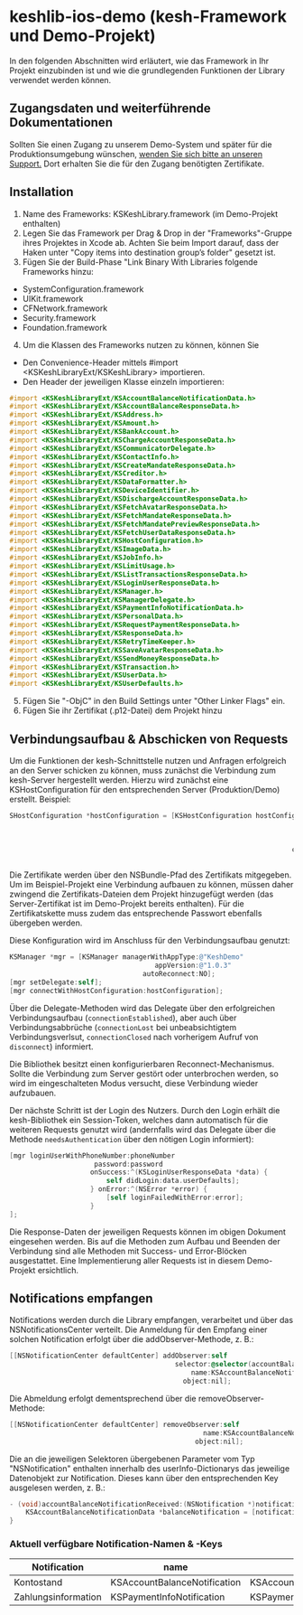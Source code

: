 # keshlib-ios-demo (kesh-Framework und Demo-Projekt)
In den folgenden Abschnitten wird erläutert, wie das Framework in Ihr Projekt einzubinden ist und wie die grundlegenden Funktionen der Library verwendet werden können.

## Zugangsdaten und weiterführende Dokumentationen
Sollten Sie einen Zugang zu unserem Demo-System und später für die Produktionsumgebung wünschen, [wenden Sie sich bitte an unseren Support.](http://kesh.de/händler#kontakt)
Dort erhalten Sie die für den Zugang benötigten Zertifikate.

## Installation
1. Name des Frameworks: KSKeshLibrary.framework (im Demo-Projekt enthalten)
2. Legen Sie das Framework per Drag & Drop in der "Frameworks"-Gruppe ihres Projektes in Xcode ab. Achten Sie beim Import darauf, dass der Haken unter "Copy items into destination group’s folder" gesetzt ist.
3. Fügen Sie der Build-Phase "Link Binary With Libraries folgende Frameworks hinzu:
  * SystemConfiguration.framework
  * UIKit.framework
  * CFNetwork.framework
  * Security.framework
  * Foundation.framework
4. Um die Klassen des Frameworks nutzen zu können, können Sie
  * Den Convenience-Header mittels #import <KSKeshLibraryExt/KSKeshLibrary> importieren.
  * Den Header der jeweiligen Klasse einzeln importieren:
```objectivec
#import <KSKeshLibraryExt/KSAccountBalanceNotificationData.h>
#import <KSKeshLibraryExt/KSAccountBalanceResponseData.h>
#import <KSKeshLibraryExt/KSAddress.h>
#import <KSKeshLibraryExt/KSAmount.h>
#import <KSKeshLibraryExt/KSBankAccount.h>
#import <KSKeshLibraryExt/KSChargeAccountResponseData.h>
#import <KSKeshLibraryExt/KSCommunicatorDelegate.h>
#import <KSKeshLibraryExt/KSContactInfo.h>
#import <KSKeshLibraryExt/KSCreateMandateResponseData.h>
#import <KSKeshLibraryExt/KSCreditor.h>
#import <KSKeshLibraryExt/KSDataFormatter.h>
#import <KSKeshLibraryExt/KSDeviceIdentifier.h>
#import <KSKeshLibraryExt/KSDischargeAccountResponseData.h>
#import <KSKeshLibraryExt/KSFetchAvatarResponseData.h>
#import <KSKeshLibraryExt/KSFetchMandateResponseData.h>
#import <KSKeshLibraryExt/KSFetchMandatePreviewResponseData.h>
#import <KSKeshLibraryExt/KSFetchUserDataResponseData.h>
#import <KSKeshLibraryExt/KSHostConfiguration.h>
#import <KSKeshLibraryExt/KSImageData.h>
#import <KSKeshLibraryExt/KSJobInfo.h>
#import <KSKeshLibraryExt/KSLimitUsage.h>
#import <KSKeshLibraryExt/KSListTransactionsResponseData.h>
#import <KSKeshLibraryExt/KSLoginUserResponseData.h>
#import <KSKeshLibraryExt/KSManager.h>
#import <KSKeshLibraryExt/KSManagerDelegate.h>
#import <KSKeshLibraryExt/KSPaymentInfoNotificationData.h>
#import <KSKeshLibraryExt/KSPersonalData.h>
#import <KSKeshLibraryExt/KSRequestPaymentResponseData.h>
#import <KSKeshLibraryExt/KSResponseData.h>
#import <KSKeshLibraryExt/KSRetryTimeKeeper.h>
#import <KSKeshLibraryExt/KSSaveAvatarResponseData.h>
#import <KSKeshLibraryExt/KSSendMoneyResponseData.h>
#import <KSKeshLibraryExt/KSTransaction.h>
#import <KSKeshLibraryExt/KSUserData.h>
#import <KSKeshLibraryExt/KSUserDefaults.h>
```
5. Fügen Sie "-ObjC" in den Build Settings unter "Other Linker Flags" ein.
6. Fügen Sie ihr Zertifikat (.p12-Datei) dem Projekt hinzu

##  Verbindungsaufbau & Abschicken von Requests
Um die Funktionen der kesh-Schnittstelle nutzen und Anfragen erfolgreich an den Server schicken zu können, muss zunächst die Verbindung zum kesh-Server hergestellt werden.
Hierzu wird zunächst eine KSHostConfiguration für den entsprechenden Server (Produktion/Demo) erstellt. Beispiel:
```objectivec
SHostConfiguration *hostConfiguration = [KSHostConfiguration hostConfigurationWithAddress:hostAdress 
                                                                                     port:port 
                                                                           securedWithSSL:securedWithSSL 
                                                                           serverCertPath:serverCertPathDER
                                                                      clientCertChainPath:certChainPathP12 
                                                                          chainPassphrase:chainPassphrase];
```
Die Zertifikate werden über den NSBundle-Pfad des Zertifikats mitgegeben. Um im Beispiel-Projekt eine Verbindung aufbauen zu können, müssen daher zwingend die Zertifikats-Dateien dem Projekt hinzugefügt werden (das Server-Zertifikat ist im Demo-Projekt bereits enthalten). Für die Zertifikatskette muss zudem das entsprechende Passwort ebenfalls übergeben werden.

Diese Konfiguration wird im Anschluss für den Verbindungsaufbau genutzt:
```objectivec
KSManager *mgr = [KSManager managerWithAppType:@"KeshDemo" 
                                    appVersion:@"1.0.3" 
                                 autoReconnect:NO];
[mgr setDelegate:self];
[mgr connectWithHostConfiguration:hostConfiguration];
```

Über die Delegate-Methoden wird das Delegate über den erfolgreichen Verbindungsaufbau (`connectionEstablished`), aber auch über Verbindungsabbrüche (`connectionLost` bei unbeabsichtigtem Verbindungsverlsut, `connectionClosed` nach vorherigem Aufruf von `disconnect`) informiert.

Die Bibliothek besitzt einen konfigurierbaren Reconnect-Mechanismus. Sollte die Verbindung zum Server gestört oder unterbrochen werden, so wird im eingeschalteten Modus versucht, diese Verbindung wieder aufzubauen. 

Der nächste Schritt ist der Login des Nutzers. Durch den Login erhält die kesh-Bibliothek ein Session-Token, welches dann automatisch für die weiteren Requests genutzt wird (andernfalls wird das Delegate über die Methode `needsAuthentication` über den nötigen Login informiert):
```objectivec
[mgr loginUserWithPhoneNumber:phoneNumber 
                     password:password 
                    onSuccess:^(KSLoginUserResponseData *data) {
                        self didLogin:data.userDefaults];
                    } onError:^(NSError *error) {
                        [self loginFailedWithError:error];
                    }
];
```

Die Response-Daten der jeweiligen Requests können im obigen Dokument eingesehen werden. Bis auf die Methoden zum Aufbau und Beenden der Verbindung sind alle Methoden mit Success- und Error-Blöcken ausgestattet.
Eine Implementierung aller Requests ist in diesem Demo-Projekt ersichtlich.

##  Notifications empfangen
Notifications werden durch die Library empfangen, verarbeitet und über das NSNotificationsCenter verteilt. Die Anmeldung für den Empfang einer solchen Notification erfolgt über die addObserver-Methode, z. B.:
```objectivec
[[NSNotificationCenter defaultCenter] addObserver:self
                                         selector:@selector(accountBalanceNotificationReceived:)
                                             name:KSAccountBalanceNotification 
                                           object:nil];
```

Die Abmeldung erfolgt dementsprechend über die removeObserver-Methode:
```objectivec
[[NSNotificationCenter defaultCenter] removeObserver:self  
                                                name:KSAccountBalanceNotification
                                              object:nil];
```

Die an die jeweiligen Selektoren übergebenen Parameter vom Typ "NSNotification" enthalten innerhalb des userInfo-Dictionarys das jeweilige Datenobjekt zur Notification. Dieses kann über den entsprechenden Key ausgelesen werden, z. B.:
```objectivec
- (void)accountBalanceNotificationReceived:(NSNotification *)notification {
    KSAccountBalanceNotificationData *balanceNotification = [notification.userInfo bjectForKey:KSAccountBalanceNotificationDataKey];
}
```

###  Aktuell verfügbare Notification-Namen & -Keys
| Notification | name | object key |
| --- | --- | --- |
| Kontostand | KSAccountBalanceNotification | KSAccountBalanceNotificationDataKey |
| Zahlungsinformation | KSPaymentInfoNotification | KSPaymentInfoNotificationDataKey |


